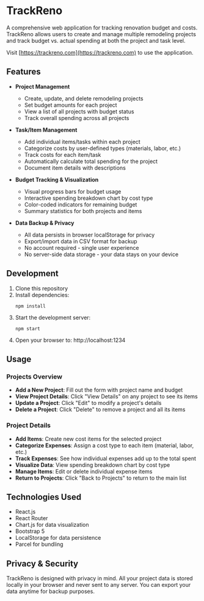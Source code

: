 # TrackReno

A comprehensive web application for tracking renovation budget and costs. TrackReno allows users to create and manage multiple remodeling projects and track budget vs. actual spending at both the project and task level.

Visit [https://trackreno.com](https://trackreno.com) to use the application.

## Features

- **Project Management**
  - Create, update, and delete remodeling projects
  - Set budget amounts for each project
  - View a list of all projects with budget status
  - Track overall spending across all projects

- **Task/Item Management**
  - Add individual items/tasks within each project
  - Categorize costs by user-defined types (materials, labor, etc.)
  - Track costs for each item/task 
  - Automatically calculate total spending for the project
  - Document item details with descriptions

- **Budget Tracking & Visualization**
  - Visual progress bars for budget usage
  - Interactive spending breakdown chart by cost type
  - Color-coded indicators for remaining budget
  - Summary statistics for both projects and items

- **Data Backup & Privacy**
  - All data persists in browser localStorage for privacy
  - Export/import data in CSV format for backup
  - No account required - single user experience
  - No server-side data storage - your data stays on your device

## Development

1. Clone this repository
2. Install dependencies:
   ```
   npm install
   ```
3. Start the development server:
   ```
   npm start
   ```
4. Open your browser to: http://localhost:1234

## Usage

### Projects Overview
- **Add a New Project**: Fill out the form with project name and budget
- **View Project Details**: Click "View Details" on any project to see its items
- **Update a Project**: Click "Edit" to modify a project's details
- **Delete a Project**: Click "Delete" to remove a project and all its items

### Project Details
- **Add Items**: Create new cost items for the selected project
- **Categorize Expenses**: Assign a cost type to each item (material, labor, etc.)
- **Track Expenses**: See how individual expenses add up to the total spent
- **Visualize Data**: View spending breakdown chart by cost type
- **Manage Items**: Edit or delete individual expense items
- **Return to Projects**: Click "Back to Projects" to return to the main list

## Technologies Used

- React.js
- React Router
- Chart.js for data visualization
- Bootstrap 5
- LocalStorage for data persistence
- Parcel for bundling

## Privacy & Security

TrackReno is designed with privacy in mind. All your project data is stored locally in your browser and never sent to any server. You can export your data anytime for backup purposes. 